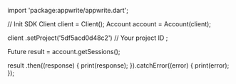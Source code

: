 import 'package:appwrite/appwrite.dart';

// Init SDK
Client client = Client();
Account account = Account(client);

client
    .setProject('5df5acd0d48c2') // Your project ID
;

Future result = account.getSessions();

result
  .then((response) {
    print(response);
  }).catchError((error) {
    print(error);
  });

